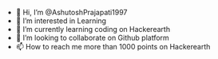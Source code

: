 - 👋 Hi, I’m @AshutoshPrajapati1997
- 👀 I’m interested in Learning
- 🌱 I’m currently learning coding on Hackerearth
- 💞️ I’m looking to collaborate on Github platform
- 📫 How to reach me more than 1000 points on Hackerearth

<!---
AshutoshPrajapati1997/AshutoshPrajapati1997 is a ✨ special ✨ repository because its `README.md` (this file) appears on your GitHub profile.
You can click the Preview link to take a look at your changes.
--->
